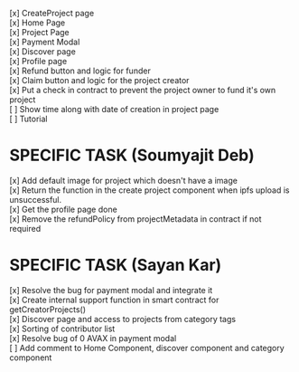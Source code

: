  [x] CreateProject page  
 [x] Home Page  
 [x] Project Page  
 [x] Payment Modal  
 [x] Discover page  
 [x] Profile page  
 [x] Refund button and logic for funder  
 [x] Claim button and logic for the project creator  
 [x] Put a check in contract to prevent the project owner to fund it's own project  
 [ ] Show time along with date of creation in project page   
 [ ] Tutorial 


 # SPECIFIC TASK (Soumyajit Deb)

 [x] Add default image for project which doesn't have a image  
 [x] Return the function in the create project component when ipfs upload is unsuccessful.   
 [x] Get the profile page done   
 [x] Remove the refundPolicy from projectMetadata in contract if not required   

 # SPECIFIC TASK (Sayan Kar)

 [x] Resolve the bug for payment modal and integrate it  
 [x] Create internal support function in smart contract for getCreatorProjects()  
 [x] Discover page and access to projects from category tags  
 [x] Sorting of contributor list  
 [x] Resolve bug of 0 AVAX in payment modal  
 [ ] Add comment to Home Component, discover component and category component  
